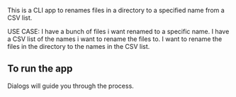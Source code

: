 This is a CLI app to renames files in a directory to a specified name from a CSV list.

USE CASE: I have a bunch of files i want renamed to a specific name. I have a CSV list of the names i want to rename the files to. I want to rename the files in the directory to the names in the CSV list.


## To run the app
Dialogs will guide you through the process.


